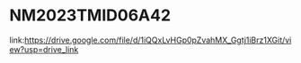 # NM2023TMID06A42
link:https://drive.google.com/file/d/1iQQxLvHGp0pZvahMX_Ggtj1iBrz1XGit/view?usp=drive_link
